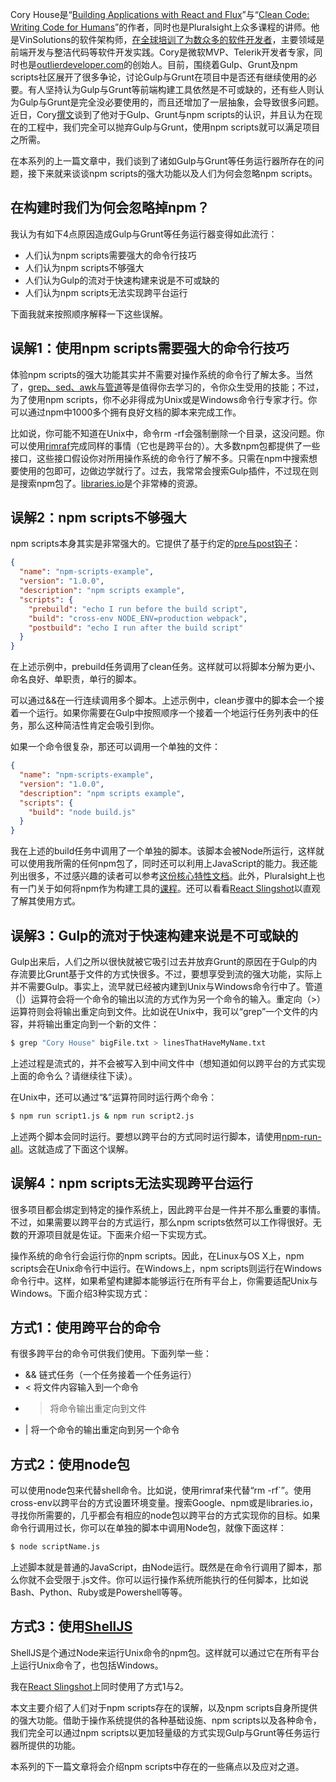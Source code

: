 <!--id: a7a34d8f214f17d53c1dd2b03d886d32-->
<!--date: 2017-07-07 09:10-->
<!--tags: gulp,grunt,自动化-->
<!--nature: reprint-->
<!--link: http://www.infoq.com/cn/news/2016/02/gulp-grunt-npm-scripts-part2/-->
<!--keywords: npm,gulp,fis3,自动化,npm scripts-->

Cory House是“[Building Applications with React and Flux](https://www.pluralsight.com/courses/react-flux-building-applications)”与“[Clean Code: Writing Code for Humans](https://www.google.com/url?sa=t&rct=j&q=&esrc=s&source=web&cd=1&cad=rja&uact=8&ved=0ahUKEwiK1pXx89nJAhUujoMKHeuWAEUQFggcMAA&url=https%3A%2F%2Fwww.pluralsight.com%2Fcourses%2Fwriting-clean-code-humans&usg=AFQjCNEBfkBoN-IgCn_1jFUqWDAUIxcmAw&sig2=Ub9Wup4k4mrw_ffPgYu3tA)”的作者，同时也是Pluralsight上众多课程的讲师。他是VinSolutions的软件架构师，[在全球培训了为数众多的软件开发者](http://www.bitnative.com/training/)，主要领域是前端开发与整洁代码等软件开发实践。Cory是微软MVP、Telerik开发者专家，同时也是[outlierdeveloper.com](http://www.outlierdeveloper.com/)的创始人。目前，围绕着Gulp、Grunt及npm scripts社区展开了很多争论，讨论Gulp与Grunt在项目中是否还有继续使用的必要。有人坚持认为Gulp与Grunt等前端构建工具依然是不可或缺的，还有些人则认为Gulp与Grunt是完全没必要使用的，而且还增加了一层抽象，会导致很多问题。近日，Cory[撰文](https://medium.freecodecamp.com/why-i-left-gulp-and-grunt-for-npm-scripts-3d6853dd22b8#.a0ulmy8bk)谈到了他对于Gulp、Grunt与npm scripts的认识，并且认为在现在的工程中，我们完全可以抛弃Gulp与Grunt，使用npm scripts就可以满足项目之所需。

<!--more-->

在本系列的上一篇文章中，我们谈到了诸如Gulp与Grunt等任务运行器所存在的问题，接下来就来谈谈npm scripts的强大功能以及人们为何会忽略npm scripts。

## 在构建时我们为何会忽略掉npm？

我认为有如下4点原因造成Gulp与Grunt等任务运行器变得如此流行：

- 人们认为npm scripts需要强大的命令行技巧
- 人们认为npm scripts不够强大
- 人们认为Gulp的流对于快速构建来说是不可或缺的
- 人们认为npm scripts无法实现跨平台运行

下面我就来按照顺序解释一下这些误解。

## 误解1：使用npm scripts需要强大的命令行技巧

体验npm scripts的强大功能其实并不需要对操作系统的命令行了解太多。当然了，[grep、sed、awk与管道](http://www.tutorialspoint.com/unix/unix-useful-commands.htm)等是值得你去学习的，令你众生受用的技能；不过，为了使用npm scripts，你不必非得成为Unix或是Windows命令行专家才行。你可以通过npm中1000多个拥有良好文档的脚本来完成工作。

比如说，你可能不知道在Unix中，命令rm -rf会强制删除一个目录，这没问题。你可以使用[rimraf](https://www.npmjs.com/package/rimraf)完成同样的事情（它也是跨平台的）。大多数npm包都提供了一些接口，这些接口假设你对所用操作系统的命令行了解不多。只需在npm中搜索想要使用的包即可，边做边学就行了。过去，我常常会搜索Gulp插件，不过现在则是搜索npm包了。[libraries.io](https://libraries.io/)是个非常棒的资源。

## 误解2：npm scripts不够强大

npm scripts本身其实是非常强大的。它提供了基于约定的[pre与post钩子](https://docs.npmjs.com/misc/scripts#description)：

```json
{
  "name": "npm-scripts-example",
  "version": "1.0.0",
  "description": "npm scripts example",
  "scripts": {
    "prebuild": "echo I run before the build script",
    "build": "cross-env NODE_ENV=production webpack",
    "postbuild": "echo I run after the build script"
  }
}
```

在上述示例中，prebuild任务调用了clean任务。这样就可以将脚本分解为更小、命名良好、单职责，单行的脚本。

可以通过&&在一行连续调用多个脚本。上述示例中，clean步骤中的脚本会一个接着一个运行。如果你需要在Gulp中按照顺序一个接着一个地运行任务列表中的任务，那么这种简洁性肯定会吸引到你。

如果一个命令很复杂，那还可以调用一个单独的文件：

```json
{
  "name": "npm-scripts-example",
  "version": "1.0.0",
  "description": "npm scripts example",
  "scripts": {
    "build": "node build.js"
  }
}
```

我在上述的build任务中调用了一个单独的脚本。该脚本会被Node所运行，这样就可以使用我所需的任何npm包了，同时还可以利用上JavaScript的能力。我还能列出很多，不过感兴趣的读者可以参考[这份核心特性文档](https://docs.npmjs.com/misc/scripts)。此外，Pluralsight上也有一门关于如何将npm作为构建工具的[课程](https://www.pluralsight.com/courses/npm-build-tool-introduction)。还可以看看[React Slingshot](https://github.com/coryhouse/react-slingshot)以直观了解其使用方式。

## 误解3：Gulp的流对于快速构建来说是不可或缺的

Gulp出来后，人们之所以很快就被它吸引过去并放弃Grunt的原因在于Gulp的内存流要比Grunt基于文件的方式快很多。不过，要想享受到流的强大功能，实际上并不需要Gulp。事实上，流早就已经被内建到Unix与Windows命令行中了。管道（|）运算符会将一个命令的输出以流的方式作为另一个命令的输入。重定向（>）运算符则会将输出重定向到文件。比如说在Unix中，我可以“grep”一个文件的内容，并将输出重定向到一个新的文件：

```bash
$ grep "Cory House" bigFile.txt > linesThatHaveMyName.txt
```

上述过程是流式的，并不会被写入到中间文件中（想知道如何以跨平台的方式实现上面的命令么？请继续往下读）。

在Unix中，还可以通过“&”运算符同时运行两个命令：

```bash
$ npm run script1.js & npm run script2.js
```

上述两个脚本会同时运行。要想以跨平台的方式同时运行脚本，请使用[npm-run-all](https://www.npmjs.com/package/npm-run-all)。这就造成了下面这个误解。

## 误解4：npm scripts无法实现跨平台运行

很多项目都会绑定到特定的操作系统上，因此跨平台是一件并不那么重要的事情。不过，如果需要以跨平台的方式运行，那么npm scripts依然可以工作得很好。无数的开源项目就是佐证。下面来介绍一下实现方式。

操作系统的命令行会运行你的npm scripts。因此，在Linux与OS X上，npm scripts会在Unix命令行中运行。在Windows上，npm scripts则运行在Windows命令行中。这样，如果希望构建脚本能够运行在所有平台上，你需要适配Unix与Windows。下面介绍3种实现方式：

## 方式1：使用跨平台的命令

有很多跨平台的命令可供我们使用。下面列举一些：

- && 链式任务（一个任务接着一个任务运行）
- < 将文件内容输入到一个命令
- >  将命令输出重定向到文件
- | 将一个命令的输出重定向到另一个命令

## 方式2：使用node包

可以使用node包来代替shell命令。比如说，使用rimraf来代替“rm -rf`”。使用cross-env以跨平台的方式设置环境变量。搜索Google、npm或是libraries.io，寻找你所需要的，几乎都会有相应的node包以跨平台的方式实现你的目标。如果命令行调用过长，你可以在单独的脚本中调用Node包，就像下面这样：

```bash
$ node scriptName.js
```

上述脚本就是普通的JavaScript，由Node运行。既然是在命令行调用了脚本，那么你就不会受限于.js文件。你可以运行操作系统所能执行的任何脚本，比如说Bash、Python、Ruby或是Powershell等等。

## 方式3：使用[ShellJS](https://www.npmjs.com/package/shelljs)

ShellJS是个通过Node来运行Unix命令的npm包。这样就可以通过它在所有平台上运行Unix命令了，也包括Windows。

我在[React Slingshot](https://github.com/coryhouse/react-slingshot)上同时使用了方式1与2。

本文主要介绍了人们对于npm scripts存在的误解，以及npm scripts自身所提供的强大功能。借助于操作系统提供的各种基础设施、npm scripts以及各种命令，我们完全可以通过npm scripts以更加轻量级的方式实现Gulp与Grunt等任务运行器所提供的功能。

本系列的下一篇文章将会介绍npm scripts中存在的一些痛点以及应对之道。